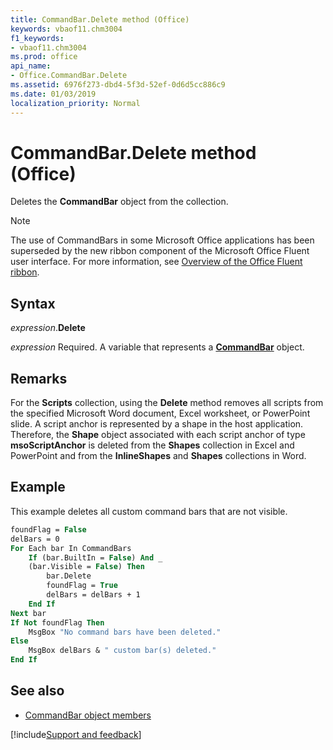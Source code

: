 ```yaml
---
title: CommandBar.Delete method (Office)
keywords: vbaof11.chm3004
f1_keywords:
- vbaof11.chm3004
ms.prod: office
api_name:
- Office.CommandBar.Delete
ms.assetid: 6976f273-dbd4-5f3d-52ef-0d6d5cc886c9
ms.date: 01/03/2019
localization_priority: Normal
---
```



# CommandBar.Delete method (Office)

Deletes the **CommandBar** object from the collection.

> [!NOTE]
> The use of CommandBars in some Microsoft Office applications has been superseded by the new ribbon component of the Microsoft Office Fluent user interface. For more information, see [Overview of the Office Fluent ribbon](../library-reference/concepts/overview-of-the-office-fluent-ribbon.md).


## Syntax

_expression_.**Delete**

_expression_ Required. A variable that represents a **[CommandBar](Office.CommandBar.md)** object.


## Remarks

For the **Scripts** collection, using the **Delete** method removes all scripts from the specified Microsoft Word document, Excel worksheet, or PowerPoint slide. A script anchor is represented by a shape in the host application. Therefore, the **Shape** object associated with each script anchor of type **msoScriptAnchor** is deleted from the **Shapes** collection in Excel and PowerPoint and from the **InlineShapes** and **Shapes** collections in Word.


## Example

This example deletes all custom command bars that are not visible.


```vb
foundFlag = False  
delBars = 0 
For Each bar In CommandBars 
    If (bar.BuiltIn = False) And _ 
    (bar.Visible = False) Then 
        bar.Delete 
        foundFlag = True
        delBars = delBars + 1 
    End If 
Next bar 
If Not foundFlag Then 
    MsgBox "No command bars have been deleted." 
Else 
    MsgBox delBars & " custom bar(s) deleted." 
End If
```


## See also

- [CommandBar object members](overview/library-reference/commandbar-members-office.md)

[!include[Support and feedback](~/includes/feedback-boilerplate.md)]
